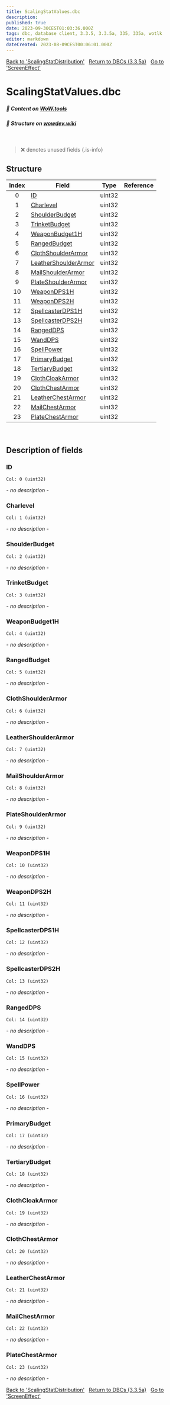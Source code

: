 ```yaml
---
title: ScalingStatValues.dbc
description: 
published: true
date: 2023-09-30CEST01:03:36.000Z
tags: dbc, database client, 3.3.5, 3.3.5a, 335, 335a, wotlk
editor: markdown
dateCreated: 2023-08-09CEST00:06:01.000Z
---
```

<a href="https://trinitycore.info/files/DBC/335/scalingstatdistribution" class="mt-5 v-btn v-btn--depressed v-btn--flat v-btn--outlined theme--light v-size--default darkblue--text text--lighten-3"><span class="v-btn__content"><i aria-hidden="true" class="v-icon notranslate v-icon--left mdi mdi-arrow-left theme--light"></i><span>Back to 'ScalingStatDistribution'</span></span></a>&nbsp;&nbsp;&nbsp;<a href="https://trinitycore.info/files/DBC/335/DBC" class="mt-5 v-btn v-btn--depressed v-btn--flat v-btn--outlined theme--light v-size--default darkblue--text text--lighten-3"><span class="v-btn__content"><i aria-hidden="true" class="v-icon notranslate v-icon--left mdi mdi-home-outline theme--light"></i><span>Return to DBCs (3.3.5a)</span></span></a>&nbsp;&nbsp;&nbsp;<a href="https://trinitycore.info/files/DBC/335/screeneffect" class="mt-5 v-btn v-btn--depressed v-btn--flat v-btn--outlined theme--light v-size--default darkblue--text text--lighten-3"><span class="v-btn__content"><span>Go to 'ScreenEffect'</span><i aria-hidden="true" class="v-icon notranslate v-icon--right mdi mdi-arrow-right theme--light"></i></span></a>

# ScalingStatValues.dbc
##### :open_book: Content on [WoW.tools](https://wow.tools/dbc/?dbc=scalingstatvalues&build=3.3.5.12340)
##### :pencil: Structure on [wowdev.wiki](https://wowdev.wiki/DB/ScalingStatValues)
&nbsp;

> :x: denotes unused fields
{.is-info}


## Structure

| Index | Field | Type | Reference |
| :---: | --- | :---: | --- |
| 0 | [ID](#id) | uint32 |  |
| 1 | [Charlevel](#charlevel) | uint32 |  |
| 2 | [ShoulderBudget](#shoulderbudget) | uint32 |  |
| 3 | [TrinketBudget](#trinketbudget) | uint32 |  |
| 4 | [WeaponBudget1H](#weaponbudget1h) | uint32 |  |
| 5 | [RangedBudget](#rangedbudget) | uint32 |  |
| 6 | [ClothShoulderArmor](#clothshoulderarmor) | uint32 |  |
| 7 | [LeatherShoulderArmor](#leathershoulderarmor) | uint32 |  |
| 8 | [MailShoulderArmor](#mailshoulderarmor) | uint32 |  |
| 9 | [PlateShoulderArmor](#plateshoulderarmor) | uint32 |  |
| 10 | [WeaponDPS1H](#weapondps1h) | uint32 |  |
| 11 | [WeaponDPS2H](#weapondps2h) | uint32 |  |
| 12 | [SpellcasterDPS1H](#spellcasterdps1h) | uint32 |  |
| 13 | [SpellcasterDPS2H](#spellcasterdps2h) | uint32 |  |
| 14 | [RangedDPS](#rangeddps) | uint32 |  |
| 15 | [WandDPS](#wanddps) | uint32 |  |
| 16 | [SpellPower](#spellpower) | uint32 |  |
| 17 | [PrimaryBudget](#primarybudget) | uint32 |  |
| 18 | [TertiaryBudget](#tertiarybudget) | uint32 |  |
| 19 | [ClothCloakArmor](#clothcloakarmor) | uint32 |  |
| 20 | [ClothChestArmor](#clothchestarmor) | uint32 |  |
| 21 | [LeatherChestArmor](#leatherchestarmor) | uint32 |  |
| 22 | [MailChestArmor](#mailchestarmor) | uint32 |  |
| 23 | [PlateChestArmor](#platechestarmor) | uint32 |  |
&nbsp;
## Description of fields

### ID
<code>Col: 0 (uint32)</code>

*- no description -*
&nbsp;

### Charlevel
<code>Col: 1 (uint32)</code>

*- no description -*
&nbsp;

### ShoulderBudget
<code>Col: 2 (uint32)</code>

*- no description -*
&nbsp;

### TrinketBudget
<code>Col: 3 (uint32)</code>

*- no description -*
&nbsp;

### WeaponBudget1H
<code>Col: 4 (uint32)</code>

*- no description -*
&nbsp;

### RangedBudget
<code>Col: 5 (uint32)</code>

*- no description -*
&nbsp;

### ClothShoulderArmor
<code>Col: 6 (uint32)</code>

*- no description -*
&nbsp;

### LeatherShoulderArmor
<code>Col: 7 (uint32)</code>

*- no description -*
&nbsp;

### MailShoulderArmor
<code>Col: 8 (uint32)</code>

*- no description -*
&nbsp;

### PlateShoulderArmor
<code>Col: 9 (uint32)</code>

*- no description -*
&nbsp;

### WeaponDPS1H
<code>Col: 10 (uint32)</code>

*- no description -*
&nbsp;

### WeaponDPS2H
<code>Col: 11 (uint32)</code>

*- no description -*
&nbsp;

### SpellcasterDPS1H
<code>Col: 12 (uint32)</code>

*- no description -*
&nbsp;

### SpellcasterDPS2H
<code>Col: 13 (uint32)</code>

*- no description -*
&nbsp;

### RangedDPS
<code>Col: 14 (uint32)</code>

*- no description -*
&nbsp;

### WandDPS
<code>Col: 15 (uint32)</code>

*- no description -*
&nbsp;

### SpellPower
<code>Col: 16 (uint32)</code>

*- no description -*
&nbsp;

### PrimaryBudget
<code>Col: 17 (uint32)</code>

*- no description -*
&nbsp;

### TertiaryBudget
<code>Col: 18 (uint32)</code>

*- no description -*
&nbsp;

### ClothCloakArmor
<code>Col: 19 (uint32)</code>

*- no description -*
&nbsp;

### ClothChestArmor
<code>Col: 20 (uint32)</code>

*- no description -*
&nbsp;

### LeatherChestArmor
<code>Col: 21 (uint32)</code>

*- no description -*
&nbsp;

### MailChestArmor
<code>Col: 22 (uint32)</code>

*- no description -*
&nbsp;

### PlateChestArmor
<code>Col: 23 (uint32)</code>

*- no description -*
&nbsp;

<a href="https://trinitycore.info/files/DBC/335/scalingstatdistribution" class="mt-5 v-btn v-btn--depressed v-btn--flat v-btn--outlined theme--light v-size--default darkblue--text text--lighten-3"><span class="v-btn__content"><i aria-hidden="true" class="v-icon notranslate v-icon--left mdi mdi-arrow-left theme--light"></i><span>Back to 'ScalingStatDistribution'</span></span></a>&nbsp;&nbsp;&nbsp;<a href="https://trinitycore.info/files/DBC/335/DBC" class="mt-5 v-btn v-btn--depressed v-btn--flat v-btn--outlined theme--light v-size--default darkblue--text text--lighten-3"><span class="v-btn__content"><i aria-hidden="true" class="v-icon notranslate v-icon--left mdi mdi-home-outline theme--light"></i><span>Return to DBCs (3.3.5a)</span></span></a>&nbsp;&nbsp;&nbsp;<a href="https://trinitycore.info/files/DBC/335/screeneffect" class="mt-5 v-btn v-btn--depressed v-btn--flat v-btn--outlined theme--light v-size--default darkblue--text text--lighten-3"><span class="v-btn__content"><span>Go to 'ScreenEffect'</span><i aria-hidden="true" class="v-icon notranslate v-icon--right mdi mdi-arrow-right theme--light"></i></span></a>
